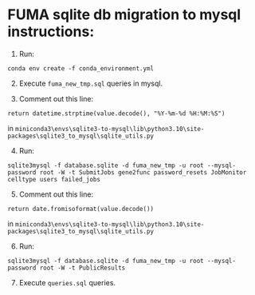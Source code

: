 # FUMA sqlite db migration to mysql instructions:

1. Run:
```
conda env create -f conda_environment.yml
```

2. Execute `fuma_new_tmp.sql` queries in mysql.

3. Comment out this line:
```
return datetime.strptime(value.decode(), "%Y-%m-%d %H:%M:%S")
```
in `miniconda3\envs\sqlite3-to-mysql\lib\python3.10\site-packages\sqlite3_to_mysql\sqlite_utils.py`

4. Run:
``` 
sqlite3mysql -f database.sqlite -d fuma_new_tmp -u root --mysql-password root -W -t SubmitJobs gene2func password_resets JobMonitor celltype users failed_jobs
```

5. Comment out this line:
```
return date.fromisoformat(value.decode())
```
in `miniconda3\envs\sqlite3-to-mysql\lib\python3.10\site-packages\sqlite3_to_mysql\sqlite_utils.py`

6. Run:
``` 
sqlite3mysql -f database.sqlite -d fuma_new_tmp -u root --mysql-password root -W -t PublicResults
```

7. Execute `queries.sql` queries. 